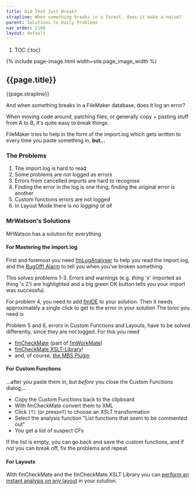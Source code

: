 ```yaml
---
title: Did That Just Break?
strapline: When something breaks in a forest, does it make a noise?
parent: Solutions to Daily Problems
nav_order: 2100
layout: default
---
```

1. TOC
{:toc}

{% include page-image.html width=site.page_image_width %}

## {{page.title}}

{{page.strapline}}

And when something breaks in a FileMaker database, does it log an error?

When moving code around, patching files, or generally copy + pasting stuff from A to B, it's quite easy to break things. 

FileMaker tries to help in the form of the import.log which gets written to every time you paste something in, **but…**

### The Problems

1. The import.log is hard to read
2. Some problems are not logged as errors
3. Errors from cancelled imports are hard to recognise
4. Finding the error in the log is one thing, finding the original error is another
5. Custom functions errors are not logged
6. In Layout Mode there is *no logging at all*

### MrWatson's Solutions

MrWatson has a solution for everything

#### For Mastering the import.log

First and foremost you need [fmLogAnalyser](./fmloganalyser.html) to help you read the import.log, and the  [BugOff! Alarm](./fmloganalyser-and-the-bugoff-alarm.html) to tell you when you've broken something.

This solves problems 1-3. Errors and warnings (e.g. thing 'x' imported as thing 'x 2') are highlighted and a big green OK button tells you your import was successful.

For problem 4, you need to add [fmIDE](./fmide.html) to your solution. Then it needs approximately a single click to get to the error in your solution
The tonic you need is

Problem 5 and 6, errors in Custom Functions and Layouts, have to be solved differently, since they are not logged. For this you need

- [fmCheckMate](./fmcheckmate.html) (part of [fmWorkMate](./fmworkmate.html))
- [fmCheckMate XSLT-Library](./fmcheckmate-xslt-library.html)!
- and, of course, [the MBS Plugin](./the-mbs-plugin.html)

#### For Custom Functions

…after you paste them in, but *before* you close the Custom Functions dialog,…

- Copy the Custom Functions back to the clipboard
- With fmCheckMate convert them to XML
- Click `[T]` (or press`⌘T`) to choose an XSLT transformation
- Select the analysis function "List functions that seem to be commented out"
- You get a list of suspect CFs

If the list is empty, you can go back and save the custom functions, and if not you can break off, fix the problems and repeat.

#### For Layouts

With fmCheckMate and the fmCheckMate XSLT Library you can [perform an instant analysis on any layout](layout-analysis-with-fmcheckmate.html) in your solution.

